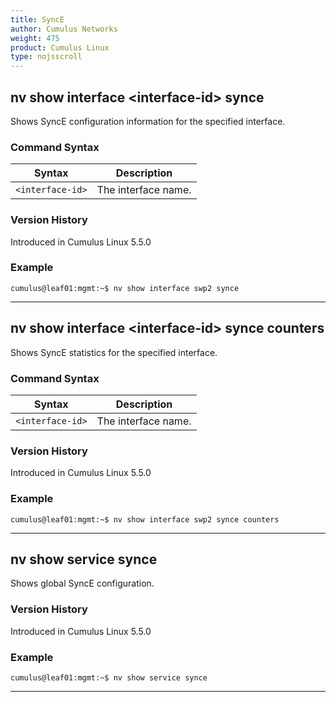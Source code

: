 ```yaml
---
title: SyncE
author: Cumulus Networks
weight: 475
product: Cumulus Linux
type: nojsscroll
---
```

## nv show interface \<interface-id\> synce

Shows SyncE configuration information for the specified interface.

### Command Syntax

| Syntax |  Description   |
| --------- | -------------- |
| `<interface-id>`  |  The interface name. |

### Version History

Introduced in Cumulus Linux 5.5.0

### Example

```
cumulus@leaf01:mgmt:~$ nv show interface swp2 synce
```

- - -

## nv show interface \<interface-id\> synce counters

Shows SyncE statistics for the specified interface.

### Command Syntax

| Syntax |  Description   |
| --------- | -------------- |
| `<interface-id>`  |  The interface name. |

### Version History

Introduced in Cumulus Linux 5.5.0

### Example

```
cumulus@leaf01:mgmt:~$ nv show interface swp2 synce counters
```

- - -

## nv show service synce

Shows global SyncE configuration.

### Version History

Introduced in Cumulus Linux 5.5.0

### Example

```
cumulus@leaf01:mgmt:~$ nv show service synce
```

- - -
